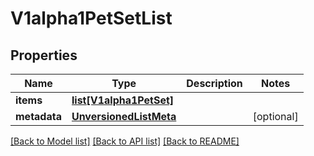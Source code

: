 # V1alpha1PetSetList

## Properties
Name | Type | Description | Notes
------------ | ------------- | ------------- | -------------
**items** | [**list[V1alpha1PetSet]**](V1alpha1PetSet.md) |  | 
**metadata** | [**UnversionedListMeta**](UnversionedListMeta.md) |  | [optional] 

[[Back to Model list]](../README.md#documentation-for-models) [[Back to API list]](../README.md#documentation-for-api-endpoints) [[Back to README]](../README.md)


